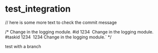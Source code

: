# test_integration

// here is some more text to check the commit message

/*
Change in the logging module. #id 1234`
`Change in the logging module. #taskid 1234`
`1234 Change in the logging module.`
*/

test with a branch
